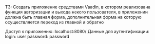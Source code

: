 ТЗ:
Создать приложение средствами Vaadin, в котором реализована функция авторизации и выхода некого пользователя, 
в приложении должна быть главная форма, дополнительная форма на которую осуществляется переход из главной и обратно



Доступ к приложению: localhost:8080/
Данные для аутентификации:
login: user
password: password


